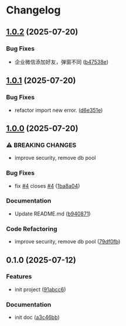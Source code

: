 # Changelog

## [1.0.2](https://github.com/weixin-omni/omni-bot-sdk-oss/compare/v1.0.1...v1.0.2) (2025-07-20)


### Bug Fixes

* 企业微信添加好友，弹窗不同 ([b47538e](https://github.com/weixin-omni/omni-bot-sdk-oss/commit/b47538e4345c7295476e085be83a4d55ac43f653))

## [1.0.1](https://github.com/weixin-omni/omni-bot-sdk-oss/compare/v1.0.0...v1.0.1) (2025-07-20)


### Bug Fixes

* refactor import new error. ([d6e351e](https://github.com/weixin-omni/omni-bot-sdk-oss/commit/d6e351eef2c4275a85863dedfe4965c171107b93))

## [1.0.0](https://github.com/weixin-omni/omni-bot-sdk-oss/compare/v0.1.0...v1.0.0) (2025-07-20)


### ⚠ BREAKING CHANGES

* improve security, remove db pool

### Bug Fixes

* fix [#4](https://github.com/weixin-omni/omni-bot-sdk-oss/issues/4) closes [#4](https://github.com/weixin-omni/omni-bot-sdk-oss/issues/4) ([1ba8a04](https://github.com/weixin-omni/omni-bot-sdk-oss/commit/1ba8a04badbbaeb6043b27d58dbeed3e5ef3595e))


### Documentation

* Update README.md ([b940871](https://github.com/weixin-omni/omni-bot-sdk-oss/commit/b940871d2b38843cb91572c249b19390cf862f64))


### Code Refactoring

* improve security, remove db pool ([79df0fb](https://github.com/weixin-omni/omni-bot-sdk-oss/commit/79df0fbfa238fd7dd1159016696c86d37c15bee6))

## 0.1.0 (2025-07-12)


### Features

* init project ([91abcc6](https://github.com/weixin-omni/omni-bot-sdk-oss/commit/91abcc603112e0a4c3b6c3db6efe4374da5123eb))


### Documentation

* init doc ([a3c46bb](https://github.com/weixin-omni/omni-bot-sdk-oss/commit/a3c46bb94a10cbeb15e8aed41d0fd674b9522d3b))
